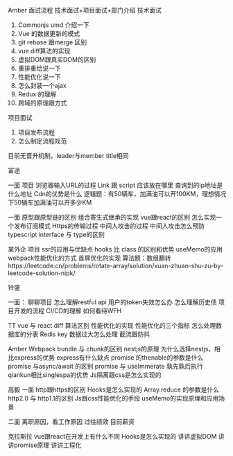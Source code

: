 Amber 
面试流程 技术面试+项目面试+部门介绍
技术面试
1. Commonjs umd 介绍一下
2. Vue 的数据更新的模式
3. git rebase 跟merge 区别
4. vue diff算法的实现
5. 虚拟DOM跟真实DOM的区别
7. 重排重绘说一下
8. 性能优化说一下
9. 怎么封装一个ajax
10. Redux 的理解
11. 跨域的原理跟方式

项目面试
1. 项目发布流程
2. 怎么制定流程规范

目前无晋升机制，leader与member title相同

富途

一面
项目
浏览器输入URL的过程
Link 跟 script 应该放在哪里
查询到的ip地址是什么地址
Cdn的优势是什么
逻辑题：有50辆车，加满油可以开100KM，理想情况下50辆车加满油可以开多少KM

一面
原型跟原型链的区别
组合寄生式继承的实现
vue跟react的区别
怎么实现一个发布订阅模式
Https的传输过程
中间人攻击的过程
中间人攻击怎么预防
typescript interface 与 type的区别

某外企
项目
ssr的应用与优缺点
hooks 比 class 的区别和优势
useMemo的应用
webpack性能优化的方式
首屏优化的实现
算法题：数组翻转https://leetcode.cn/problems/rotate-array/solution/xuan-zhuan-shu-zu-by-leetcode-solution-nipk/

铃盛

一面：
聊聊项目
怎么理解restful api
用户的token失效怎么办 
怎么理解历史债
项目开发的流程
CI/CD的理解
如何看待WFH


TT
vue 与 react diff 算法区别
性能优化的实现
性能优化的三个指标
怎么处理数据库的分表
Redis key 数据过大怎么处理
截流跟防抖

Amber 
Webpack bundle 与 chunk的区别
nestjs的原理
为什么选择nestjs，相比express的优势
express有什么缺点
promise 的thenable的参数是什么
promise 与async/await 的区别
promise 与 useImmerate 孰先孰后执行
qiankun相比singlespa的优势
Js隔离跟css是怎么实现的

高毅
一面
http跟https的区别
Hooks是怎么实现的
Array.reduce 的参数是什么
http2.0 与 http1.1的区别
Js跟css性能优化的手段
useMemo的实现原理和应用场景

二面
离职原因，看工作原因
过往绩效
目前薪资


克拉斯拉
vue跟react在开发上有什么不同
Hooks是怎么实现的
讲讲虚拟DOM
讲讲promise原理
讲讲工程化
